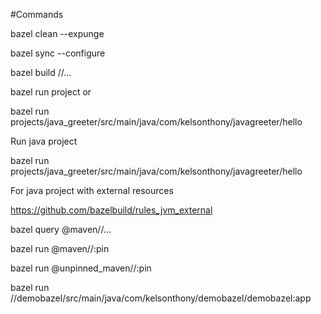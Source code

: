 #Commands

bazel clean --expunge

bazel sync --configure

bazel build //...

bazel run project or 

bazel run projects/java_greeter/src/main/java/com/kelsonthony/javagreeter/hello

Run java project

bazel run projects/java_greeter/src/main/java/com/kelsonthony/javagreeter/hello

For java project with external resources

https://github.com/bazelbuild/rules_jvm_external

bazel query @maven//...

bazel run @maven//:pin

bazel run @unpinned_maven//:pin

bazel run //demobazel/src/main/java/com/kelsonthony/demobazel/demobazel:app
